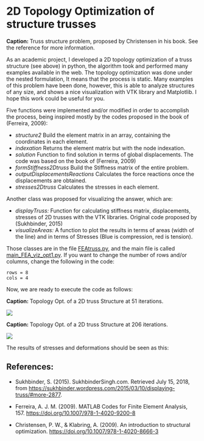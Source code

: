 # 2D Topology Optimization of structure trusses

<div class=caption><b> Caption: </b> Truss structure problem, proposed by Christensen in his book. See the reference for more information. </div>

[](https://github.com/nikorose87/2D_topo_opt_truss_structure/blob/master/Structure.png)


As an academic project, I developed a 2D topology optimization of a truss structure (see above) in python, the algorithm took and performed many examples available in the web. The topology optimization was done under the nested formulation, It means that the process is static. Many examples of this problem have been done, however, this is able to analyze structures of any size, and shows a nice visualization with VTK library and Matplotlib. I hope this work could be useful for you.

Five functions were implemented and/or modified in order to accomplish the process, being inspired mostly by the codes proposed in the book of (Ferreira, 2009):

- _structure2_ Build the element matrix in an array, containing the coordinates in each element.
- _indexation_ Returns the element matrix but with the node indexation.
- _solution_ Function to find solution in terms of global displacements. The code was based on the book of (Ferreira, 2009)
- _formStiffness2Dtruss_ Build the Stiffness matrix of the entire problem.
- _outputDisplacementsReactions_ Calculates the force reactions once the displacements are obtained.
- _stresses2Dtruss_ Calculates the stresses in each element.

Another class was proposed for visualizing the answer, which are:

- _displayTruss:_     Function for calculating stiffness matrix, displacements, stresses of 2D trusses
    with the VTK libraries. Original code proposed by (Sukhbinder, 2015)
- _visualizeAreas:_ A function to plot the results in terms of areas (width of the line) and in terms of Stresses (Blue is compression, red is tension).

Those classes are in the file [FEAtruss.py](https://github.com/nikorose87/2D_topo_opt_truss_structure/blob/master/FEAtrussDP3Opt.py), and the main file is called [main_FEA_viz_opt1.py](https://github.com/nikorose87/2D_topo_opt_truss_structure/blob/master/main_FEA_viz_opt1.py). If you want to change the number of rows and/or columns, change the following in the code:

```
rows = 8
cols = 4
```

Now, we are ready to execute the code as follows:

<div class=caption><b> Caption: </b> Topology Opt. of a 2D truss Structure at 51 iterations.</div>

![](https://github.com/nikorose87/2D_topo_opt_truss_structure/blob/master/output_20_2.png)

<div class=caption><b> Caption: </b> Topology Opt. of a 2D truss Structure at 206 iterations.</div>

![](https://github.com/nikorose87/2D_topo_opt_truss_structure/blob/master/output_24_3.png)

The results of stresses and deformations should be seen as this:

[](https://github.com/nikorose87/2D_topo_opt_truss_structure/blob/master/deformations.png)

## References:

- Sukhbinder, S. (2015). SukhbinderSingh.com. Retrieved July 15, 2018, from https://sukhbinder.wordpress.com/2015/03/10/displaying-truss/#more-2877.

- Ferreira, A. J. M. (2009). MATLAB Codes for Finite Element Analysis, 157. https://doi.org/10.1007/978-1-4020-9200-8

- Christensen, P. W., & Klabring, A. (2009). An introduction to structural optimization. https://doi.org/10.1007/978-1-4020-8666-3
